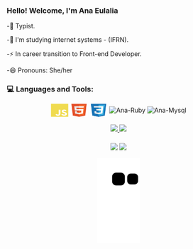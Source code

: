 ### Hello! Welcome, I'm Ana Eulalia   

-🔭 Typist.

-🌱 I'm studying internet systems - (IFRN).


-⚡ In career transition to Front-end Developer.

 -😄 Pronouns: She/her
 
 <h3>💻 Languages and Tools:</h3>
<div align="center">



<div>
  <img align="center" alt="Ana-Js" height="30" width="40" src="https://raw.githubusercontent.com/devicons/devicon/master/icons/javascript/javascript-plain.svg">
  <img align="center" alt="Ana-HTML" height="30" width="40" src="https://raw.githubusercontent.com/devicons/devicon/master/icons/html5/html5-original.svg">
  <img align="center" alt="Ana-CSS" height="30" width="40" src="https://raw.githubusercontent.com/devicons/devicon/master/icons/css3/css3-original.svg">
 <img align="center" alt="Ana-Ruby" height="30" width="40" src="https://cdn.jsdelivr.net/gh/devicons/devicon/icons/ruby/ruby-original.svg" />
          <img align="center" alt="Ana-Mysql" height="30" width="40" src="https://cdn.jsdelivr.net/gh/devicons/devicon/icons/mysql/mysql-original.svg" />
       
</div>

<div style="display: inline_block"><br ">
  <a href="https://github.com/AnaEulalia">
  <img height="180em" src="https://github-readme-stats-git-masterrstaa-rickstaa.vercel.app/api?username=AnaEulalia&show_icons=true&theme=midnight-purple&include_all_commits=true&count_private=true"/>
  <img height="180em" src="https://github-readme-stats-git-masterrstaa-rickstaa.vercel.app/api/top-langs/?username=AnaEulalia&layout=compact&langs_count=7&theme=midnight-purple"/> 
</div>
 
 ###
 
<div> 
 
  <a href="https://instagram.com/AnaEulalia" target="_blank"><img src="https://img.shields.io/badge/-Instagram-%23E4405F?style=for-the-badge&logo=instagram&logoColor=white" target="_blank"></a>
  <a href="https://www.linkedin.com/in/ana-eulalia-1613a6255/" target="_blank"><img src="https://img.shields.io/badge/-LinkedIn-%230077B5?style=for-the-badge&logo=linkedin&logoColor=white" target="_blank"></a> 
 
  ![Snake animation](https://github.com/AnaEulalia/AnaEulalia/blob/output/github-contribution-grid-snake.svg)
  </div>
 
